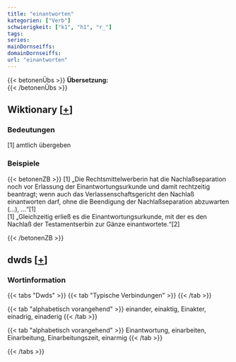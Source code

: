 ```yaml
---
title: "einantworten"
kategorien: ["Verb"]
schwierigkeit: ["k1", "h1", "r_"]
tags:
series:
mainDornseiffs:
domainDornseiffs:
url: "einantworten"
---
```


{{< betonenÜbs >}}
**Übersetzung:**  
{{< /betonenÜbs >}}

## Wiktionary [[+](https://de.wiktionary.org/wiki/einantworten)]

### Bedeutungen
[1] amtlich übergeben  

### Beispiele
{{< betonenZB >}}
[1] „Die Rechtsmittelwerberin hat die Nachlaßseparation noch vor Erlassung der Einantwortungsurkunde und damit rechtzeitig beantragt; wenn auch das Verlassenschaftsgericht den Nachlaß einantworten darf, ohne die Beendigung der Nachlaßseparation abzuwarten (…), …“[1]  
[1] „Gleichzeitig erließ es die Einantwortungsurkunde, mit der es den Nachlaß der Testamentserbin zur Gänze einantwortete.“[2]  

{{< /betonenZB >}}


## dwds [[+](https://www.dwds.de/wb/einantworten)]

### Wortinformation
{{< tabs "Dwds" >}}
{{< tab "Typische Verbindungen" >}}
{{< /tab >}}

{{< tab "alphabetisch vorangehend" >}}
einander, einaktig, Einakter, einadrig, einaderig
{{< /tab >}}

{{< tab "alphabetisch vorangehend" >}}
Einantwortung, einarbeiten, Einarbeitung, Einarbeitungszeit, einarmig
{{< /tab >}}

{{< /tabs >}}


